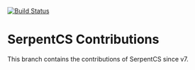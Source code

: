 [![Build Status](https://travis-ci.org/JayVora-SerpentCS/SerpentCS_Contributions.svg?branch=11.0)](https://travis-ci.org/JayVora-SerpentCS/SerpentCS_Contributions)

SerpentCS Contributions
============================

This branch contains the contributions of SerpentCS since v7.
